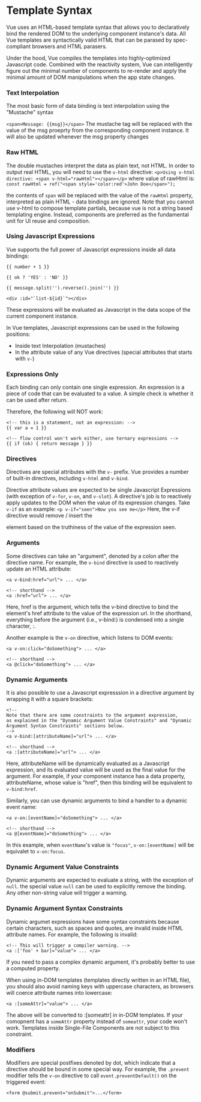 <h1>Template Syntax</h1>

Vue uses an HTML-based template syntax that allows you to declaratively bind the rendered DOM to the underlying component instance's data. All Vue templates are syntactically valid HTML that can be parased by spec-compliant browsers and HTML parasers.

Under the hood, Vue compiles the templates into highly-optimized Javascript code. Combined with the reactivity system, Vue can intelligently figure out the minimal number of components to re-render and apply the minimal amount of DOM manipulations when the app state changes.

<h3>Text Interpolation</h3>

The most basic form of data binding is text interpolation using the "Mustache" syntax

`<span>Message: {{msg}}</span>`
The mustache tag will be replaced with the value of the msg proeprty from the corresponding component instance. It will also be updated whenever the msg property changes

<h3>Raw HTML</h3>

The double mustaches interpret the data as plain text, not HTML. In order to output real HTML, you will need to use the `v-html` directive:
`<p>Using v-html directive: <span v-html="rawHtml"></span></p>`
where value of rawHtml is:
`const rawHtml = ref("<span style='color:red'>John Doe</span>");`

the contents of `span` will be replaced with the value of the `rawHtml` property, interpreted as plain HTML - data bindings are ignored. Note that you cannot use v-html to compose template partials, because vue is not a string based templating engine. Instead, components are preferred as the fundamental unit for UI reuse and composition.

<h3>Using Javascript Expressions</h3>

Vue supports the full power of Javascript expressions inside all data bindings:

```
{{ number + 1 }}

{{ ok ? 'YES' : 'NO' }}

{{ message.split('').reverse().join('') }}

<div :id="`list-${id}`"></div>
```
These expressions will be evaluated as Javascript in the data scope of the current component instance.

In Vue templates, Javascript expressions can be used in the following positions:
- Inside text Interpolation (mustaches)
- In the attribute value of any Vue directives (special attributes that starts with `v-`)

<h3>Expressions Only</h3>

Each binding can only contain one single expression. An expression is a piece of code that can be evaluated to a value. A simple check is whether it can be used after return.

Therefore, the following will NOT work:
```
<!-- this is a statement, not an expression: -->
{{ var a = 1 }}

<!-- flow control won't work either, use ternary expressions -->
{{ if (ok) { return message } }}
```

<h3> Directives </h3>

Directives are special attributes with the `v-` prefix. Vue provides a number of built-in directives, including `v-html` and `v-bind`.

Directive attribute values are expected to be single Javascript Expressions (with exception of `v-for`, `v-on`, and `v-slot`). A directive's job is to reactively apply updates to the DOM when the value of its expression changes. Take `v-if` as an example:
`<p v-if="seen">Now you see me</p>`
Here, the v-if directive would remove / insert the <p> element based on the truthiness of the value of the expression seen.

<h3>Arguments</h3>

Some directives can take an "argument", denoted by a colon after the directive name. For example, the `v-bind` directive is used to reactively update an HTML attribute:
```
<a v-bind:href="url"> ... </a>

<!-- shorthand -->
<a :href="url"> ... </a>
```
Here, href is the argument, which tells the v-bind directive to bind the element's href attribute to the value of the expression url. In the shorthand, everything before the argument (i.e., v-bind:) is condensed into a single character, :.

Another example is the `v-on` directive, which listens to DOM events:
```
<a v-on:click="doSomething"> ... </a>

<!-- shorthand -->
<a @click="doSomething"> ... </a>
```

<h3> Dynamic Arguments </h3>

It is also possible to use a Javascript expresssion in a directive argument by wrapping it with a square brackets:
```
<!--
Note that there are some constraints to the argument expression,
as explained in the "Dynamic Argument Value Constraints" and "Dynamic Argument Syntax Constraints" sections below.
-->
<a v-bind:[attributeName]="url"> ... </a>

<!-- shorthand -->
<a :[attributeName]="url"> ... </a>
```

Here, attributeName will be dynamically evaluated as a Javascript expression, and its evaluated value will be used as the final value for the argument. For example, if your component instance has a data property, attributeName, whose value is "href", then this binding will be equivalent to `v-bind:href`.

Similarly, you can use dynamic arguments to bind a handler to a dynamic event name:
```
<a v-on:[eventName]="doSomething"> ... </a>

<!-- shorthand -->
<a @[eventName]="doSomething"> ... </a>
```

In this example, when `eventName`'s value is `"focus"`, `v-on:[eventName]` will be equivalet to `v-on:focus`.

<h3>Dynamic Argument Value Constraints</h3>

Dynamic arguments are expected to evaluate a string, with the exception of `null`. the special value `null` can be used to explicitly remove the binding. Any other non-string value will trigger a warning.

<h3>Dynamic Argument Syntax Constraints</h3>
Dynamic argumet expressions have some syntax constraints because certain characters, such as spaces and quotes, are invalid inside HTML attribute names. For example, the following is invalid:

```
<!-- This will trigger a compiler warning. -->
<a :['foo' + bar]="value"> ... </a>
```
If you need to pass a complex dynamic argument, it's probably better to use a computed property.

When using in-DOM templates (templates directly written in an HTML file), you should also avoid naming keys with uppercase characters, as browsers will coerce attribute names into lowercase:

```
<a :[someAttr]="value"> ... </a>
```

The above will be converted to :[someattr] in in-DOM templates. If your comopnent has a `someAttr` property instead of `someattr`, your code won't work. Templates inside Single-File Components are not subject to this constraint.

<h3>Modifiers</h3>

Modifiers are special postfixes denoted by dot, which indicate that a directive should be bound  in some special way. For example, the `.prevent` modifier tells the `v-on` directive to call `event.preventDefault()` on the triggered event:

`<form @submit.prevent="onSubmit">...</form>`